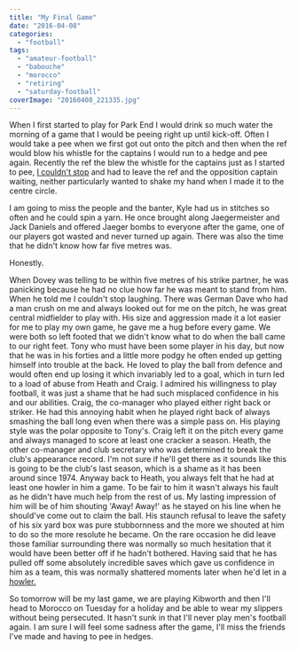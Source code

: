```yaml
---
title: "My Final Game"
date: "2016-04-08"
categories: 
  - "football"
tags: 
  - "amateur-football"
  - "babouche"
  - "morocco"
  - "retiring"
  - "saturday-football"
coverImage: "20160408_221335.jpg"
---
```


When I first started to play for Park End I would drink so much water the morning of a game that I would be peeing right up until kick-off. Often I would take a pee when we first got out onto the pitch and then when the ref would blow his whistle for the captains I would run to a hedge and pee again. Recently the ref the blew the whistle for the captains just as I started to pee, [I couldn't stop](https://youtu.be/io30s7-5VaQ?t=8) and had to leave the ref and the opposition captain waiting, neither particularly wanted to shake my hand when I made it to the centre circle.

I am going to miss the people and the banter, Kyle had us in stitches so often and he could spin a yarn. He once brought along Jaegermeister and Jack Daniels and offered Jaeger bombs to everyone after the game, one of our players got wasted and never turned up again. There was also the time that he didn't know how far five metres was.

Honestly.

When Dovey was telling to be within five metres of his strike partner, he was panicking because he had no clue how far he was meant to stand from him. When he told me I couldn't stop laughing. There was German Dave who had a man crush on me and always looked out for me on the pitch, he was great central midfielder to play with. His size and aggression made it a lot easier for me to play my own game, he gave me a hug before every game. We were both so left footed that we didn't know what to do when the ball came to our right feet. Tony who must have been some player in his day, but now that he was in his forties and a little more podgy he often ended up getting himself into trouble at the back. He loved to play the ball from defence and would often end up losing it which invariably led to a goal, which in turn led to a load of abuse from Heath and Craig. I admired his willingness to play football, it was just a shame that he had such misplaced confidence in his and our abilities. Craig, the co-manager who played either right back or striker. He had this annoying habit when he played right back of always smashing the ball long even when there was a simple pass on. His playing style was the polar opposite to Tony's. Craig left it on the pitch every game and always managed to score at least one cracker a season. Heath, the other co-manager and club secretary who was determined to break the club's appearance record. I'm not sure if he'll get there as it sounds like this is going to be the club's last season, which is a shame as it has been around since 1974. Anyway back to Heath, you always felt that he had at least one howler in him a game. To be fair to him it wasn't always his fault as he didn't have much help from the rest of us. My lasting impression of him will be of him shouting 'Away! Away!' as he stayed on his line when he should've come out to claim the ball. His staunch refusal to leave the safety of his six yard box was pure stubbornness and the more we shouted at him to do so the more resolute he became. On the rare occasion he did leave those familiar surrounding there was normally so much hesitation that it would have been better off if he hadn't bothered. Having said that he has pulled off some absolutely incredible saves which gave us confidence in him as a team, this was normally shattered moments later when he'd let in a [howler.](https://youtu.be/CPtes2oSiNo?t=233)

So tomorrow will be my last game, we are playing Kibworth and then I'll head to Morocco on Tuesday for a holiday and be able to wear my slippers without being persecuted. It hasn't sunk in that I'll never play men's football again. I am sure I will feel some sadness after the game, I'll miss the friends I've made and having to pee in hedges.
